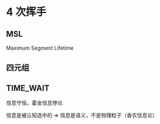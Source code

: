 # 4 次挥手

## MSL
Maximum Segment Lifetime

## 四元组

## TIME_WAIT


信息守恒，霍金信息悖论

信息是被认知选中的 => 
信息是语义，不是物理粒子（香农信息论）
